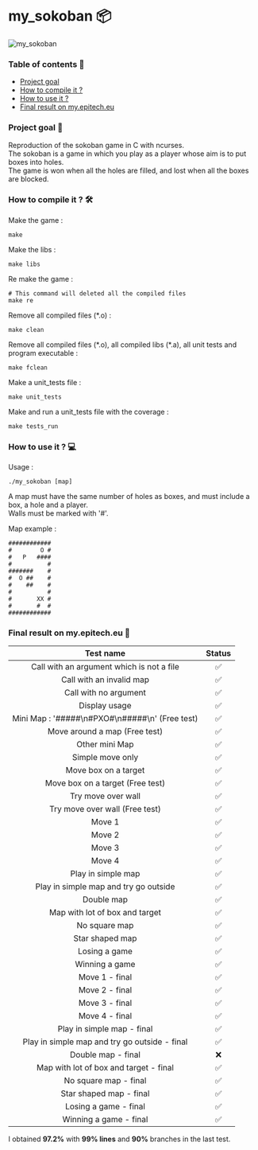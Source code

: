 # my_sokoban 📦

![my_sokoban](https://github.com/toro-nicolas/my_sokoban/assets/146118419/d760a37e-786f-482d-a1ef-abfe24c448e4)

### Table of contents 📑
- [Project goal](https://github.com/toro-nicolas/my_sokoban#project-goal-)
- [How to compile it ?](https://github.com/toro-nicolas/my_sokoban#how-to-compile-it--)
- [How to use it ?](https://github.com/toro-nicolas/my_sokoban#how-to-use-it--)
- [Final result on my.epitech.eu](https://github.com/toro-nicolas/my_sokoban#final-result-on-myepitecheu-)

### Project goal 🎯
Reproduction of the sokoban game in C with ncurses.    
The sokoban is a game in which you play as a player whose aim is to put boxes into holes.    
The game is won when all the holes are filled, and lost when all the boxes are blocked.     

### How to compile it ? 🛠️
Make the game :
```shell
make
```

Make the libs :
```shell
make libs
```

Re make the game :
```shell
# This command will deleted all the compiled files
make re
```

Remove all compiled files (*.o) :
```shell
make clean
```

<p>Remove all compiled files (*.o), all compiled libs (*.a), all unit tests and program executable  :</p>

```shell
make fclean
```

Make a unit_tests file :
```shell
make unit_tests
```

Make and run a unit_tests file with the coverage :
```shell
make tests_run
```

### How to use it ? 💻
Usage :
```Shell
./my_sokoban [map]
```

A map must have the same number of holes as boxes, and must include a box, a hole and a player.    
Walls must be marked with '#'.

Map example :
```Shell
############
#        O #
#   P   ####
#          #
#######    #
#  O ##    #
#    ##    #
#          #
#       XX #
#       #  #
############
```

### Final result on my.epitech.eu 🚩
|                   Test name                    | Status |
|:----------------------------------------------:|:------:|
|   Call with an argument which is not a file    |   ✅    |
|            Call with an invalid map            |   ✅    |
|             Call with no argument              |   ✅    |
|                 Display usage                  |   ✅    |
| Mini Map : '#####\n#PXO#\n#####\n' (Free test) |   ✅    |
|         Move around a map (Free test)          |   ✅    |
|                 Other mini Map                 |   ✅    |
|                Simple move only                |   ✅    |
|              Move box on a target              |   ✅    |
|        Move box on a target (Free test)        |   ✅    |
|               Try move over wall               |   ✅    |
|         Try move over wall (Free test)         |   ✅    |
|                     Move 1                     |   ✅    |
|                     Move 2                     |   ✅    |
|                     Move 3                     |   ✅    |
|                     Move 4                     |   ✅    |
|               Play in simple map               |   ✅    |
|     Play in simple map and try go outside      |   ✅    |
|                   Double map                   |   ✅    |
|         Map with lot of box and target         |   ✅    |
|                 No square map                  |   ✅    |
|                Star shaped map                 |   ✅    |
|                 Losing a game                  |   ✅    |
|                 Winning a game                 |   ✅    |
|                 Move 1 - final                 |   ✅    |
|                 Move 2 - final                 |   ✅    |
|                 Move 3 - final                 |   ✅    |
|                 Move 4 - final                 |   ✅    |
|           Play in simple map - final           |   ✅    |
| Play in simple map and try go outside - final  |   ✅    |
|               Double map - final               |   ❌    |
|     Map with lot of box and target - final     |   ✅    |
|             No square map - final              |   ✅    |
|            Star shaped map - final             |   ✅    |
|             Losing a game - final              |   ✅    |
|             Winning a game - final             |   ✅    |

I obtained **97.2%** with **99% lines** and **90%** branches in the last test.
